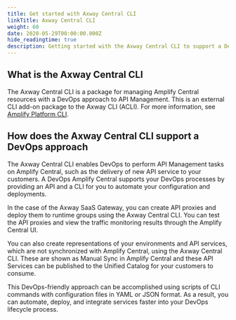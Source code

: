 ```yaml
---
title: Get started with Axway Central CLI
linkTitle: Axway Central CLI
weight: 60
date: 2020-05-29T00:00:00.000Z
hide_readingtime: true
description: Getting started with the Axway Central CLI to support a DevOps approach to API Management
---
```


## What is the Axway Central CLI

The Axway Central CLI is a package for managing Amplify Central resources with a DevOps approach to API Management. This is an external CLI add-on package to the Axway CLI (ACLI).  For more information, see [Amplify Platform CLI](https://docs.axway.com/bundle/Amplify_CLI_allOS_en/page/amplify_cli.html).

## How does the Axway Central CLI support a DevOps approach

The Axway Central CLI enables DevOps to perform API Management tasks on Amplify Central, such as the delivery of new API service to your customers. A DevOps Amplify Central supports your DevOps processes by providing an API and a CLI for you to automate your configuration and deployments.

In the case of the Axway SaaS Gateway, you can create API proxies and deploy them to runtime groups using the Axway Central CLI. You can test the API proxies and view the traffic monitoring results through the Amplify Central UI.

You can also create representations of your environments and API services, which are not synchronized with Amplify Central, using the Axway Central CLI. These are shown as Manual Sync in Amplify Central and these API Services can be published to the Unified Catalog for your customers to consume.  

This DevOps-friendly approach can be accomplished using scripts of CLI commands with configuration files in YAML or JSON format.  As a result, you can automate, deploy, and integrate services faster into your DevOps lifecycle process.
